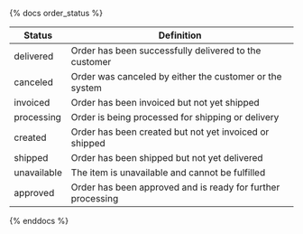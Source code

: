 {% docs order_status %}

| Status      | Definition                                           |
|-------------|------------------------------------------------------|
| delivered   | Order has been successfully delivered to the customer |
| canceled    | Order was canceled by either the customer or the system |
| invoiced    | Order has been invoiced but not yet shipped           |
| processing  | Order is being processed for shipping or delivery     |
| created     | Order has been created but not yet invoiced or shipped |
| shipped     | Order has been shipped but not yet delivered          |
| unavailable | The item is unavailable and cannot be fulfilled       |
| approved    | Order has been approved and is ready for further processing |


{% enddocs %}    